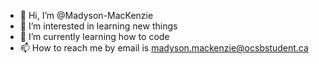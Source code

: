 - 👋 Hi, I’m @Madyson-MacKenzie
- 👀 I’m interested in learning new things
- 🌱 I’m currently learning how to code
- 📫 How to reach me by email is madyson.mackenzie@ocsbstudent.ca

<!---
Madyson-MacKenzie/Madyson-MacKenzie is a ✨ special ✨ repository because its `README.md` (this file) appears on your GitHub profile.
You can click the Preview link to take a look at your changes.
--->
